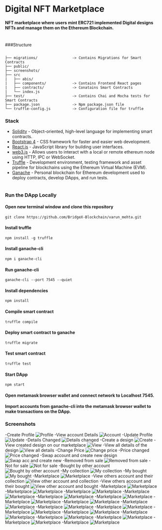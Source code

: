 # Digital NFT Marketplace
#### NFT marketplace where users mint ERC721 implemented Digital designs NFTs and manage them on the Ethereum Blockchain.
#
###Structure
```

├── migrations/                -> Contains Migrations for Smart Contracts
├── public/
├── screenshots/
├── src
|   ├── abis/
|   ├── components/            -> Contains Frontend React pages
|   ├── contracts/             -> Conatains Smart Contracts
|   └── index.js
├── test/                      -> Contains Chai and Mocha tests for Smart Contracts
├── package.json               -> Npm package.json file
└── truffle-config.js          -> Configuration file for truffle

```
### Stack
- [Solidity](https://docs.soliditylang.org/en/v0.7.6/) - Object-oriented, high-level language for implementing smart contracts.
- [Bootstrap 4](https://getbootstrap.com/) - CSS framework for faster and easier web development.
- [React.js](https://reactjs.org/) - JavaScript library for building user interfaces.
- [web3.js](https://web3js.readthedocs.io/en/v1.3.4/) - Allows users to interact with a local or remote ethereum node using HTTP, IPC or WebSocket.
- [Truffle](https://www.trufflesuite.com/truffle) - Development environment, testing framework and asset pipeline for blockchains using the Ethereum Virtual Machine (EVM).
- [Ganache](https://www.trufflesuite.com/ganache) - Personal blockchain for Ethereum development used to deploy contracts, develop DApps, and run tests.
#
<!-- ### Interact with the deployed DApp
#### Crypto Boy Marketplace DApp requires [Metamask](https://metamask.io/) browser wallet extension to interact with.
#### Connect metamask browser wallet to Kovan Test Network.
#### Request and get test etheres for the metamask account from [Kovan Faucet](https://gitter.im/kovan-testnet/faucet) to make transactions.
#### Crypto Boy Marketplace Smart Contract is deployed to Kovan Testnet - [0x420d2a6E87D87992EB01e5BFe762B3F437dBfD85](https://kovan.etherscan.io/address/0x420d2a6e87d87992eb01e5bfe762b3f437dbfd85)
#### Access Crypto Boy Marketplace DApp at [cryptoboys-NFT-marketplace](https://devpavan04.github.io/cryptoboys-nft-marketplace/) and start minting your Crypto Boys.
# -->
### Run the DApp Locally

#### Open new terminal window and clone this repository
```
git clone https://github.com/BridgeX-Blockchain/varun_mehta.git
```

#### Install truffle
```
npm install -g truffle
```
#### Install ganache-cli
```
npm i ganache-cli
```
#### Run ganache-cli
```
ganache-cli --port 7545 --quiet
```
#### Install dependencies
```
npm install
```
#### Compile smart contract
```
truffle compile
```
#### Deploy smart contract to ganache
```
truffle migrate
```
#### Test smart contract
```
truffle test
```
#### Start DApp
```
npm start
```
#### Open metamask browser wallet and connect network to Localhost 7545.
#### Import accounts from ganache-cli into the metamask browser wallet to make transactions on the DApp.

### Screenshots
-Create Profile
![Profile](screenshots/1createProfile.png )
-View account Details
![Account](screenshots/2accountDetails.png )
-Update Profile
![Update](screenshots/3viewYourselfInAllCreators.png )
-Details Changed
![Details changed](screenshots/4updateProfile.png )
-Create a design
![Create](screenshots/5createDesign.png )
-View created design on our marketplace
![View](screenshots/6viewDesignListedOnMarketplace.png)
-View all details of the design
![View all details](screenshots/7viewAllDetailsOnClicking.png )
-Change Price
![Change price](screenshots/8changeprice.png )
-Price changed
![Price changed](screenshots/9pricechanged.png )
-Swap account and create new design
![Swap acc and create new](screenshots/10swapAccountandViewyourdesignFromothersview.png )
-Removed from sale
![Removed from sale](screenshots/11gobacktoyouraccountandremoveitfromsale.png )
-Not for sale
![Not for sale](screenshots/12currentlynotforsale.png )
-Bought by other account
![Bought by other account](screenshots/13buyOtherDesign.png )
-My collection
![My collection](screenshots/14ownerDetailsChanged.png )
-My bought
![My bought](screenshots/15myCollections.png )
-Marketplace
![Marketplace](screenshots/16myBought.png )
-View others account and their collection
![View other account and collection](screenshots/17createdonemoreaccountanddesign.png )
-View others account and their bought
![View other account and bought](screenshots/18loadMoreDataOnClicking.png )
-Marketplace
![Marketplace](screenshots/19AllDesigns.png )
-Marketplace
![Marketplace](screenshots/20LoadMoreCreators.png )
-Marketplace
![Marketplace](screenshots/21AllCreators.png )
-Marketplace
![Marketplace](screenshots/22Search.png )
-Marketplace
![Marketplace](screenshots/23ViewOtherAccountCollection.png )
-Marketplace
![Marketplace](screenshots/24ViewOtherAccountBought.png )
-Marketplace
![Marketplace](screenshots/25ResponsiveAllCreations.png )
-Marketplace
![Marketplace](screenshots/26ResponsiveAllCreators.png )
-Marketplace
![Marketplace](screenshots/27ResponsiveLinks.png )
-Marketplace
![Marketplace](screenshots/28ResponsiveCreate.png )
-Marketplace
![Marketplace](screenshots/29ResponsiveAccountDetails.png )
-Marketplace
![Marketplace](screenshots/30ResponsiveUpdateProfile.png )
-Marketplace
![Marketplace](screenshots/31ResponsiveDesignDetails.png )
-Marketplace
![Marketplace](screenshots/32ResponsiveMytokenDetails.png )
-Marketplace
![Marketplace](screenshots/33ResponsiveMyCollection.png )
-Marketplace
![Marketplace](screenshots/34ResponsiveMYbought.png )
-Marketplace
![Marketplace](screenshots/35ResponsiveSearch.png )
-Marketplace
![Marketplace](screenshots/36ViewOtherAccountCollection.png )


